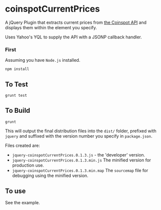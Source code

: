coinspotCurrentPrices
=====================

A jQuery Plugin that extracts current prices from
[the Coinspot API](https://www.coinspot.com.au/api) and displays them within the element you specify.

Uses Yahoo's YQL to supply the API with a JSONP callback handler.

### First

Assuming you have `Node.js` installed.

```bash
npm install
```

## To Test

```bash
grunt test
```

## To Build

```bash
grunt
```

This will output the final distribution files into the `dist/` folder, prefixed with `jquery` and suffixed with the version number you specify in `package.json`.

Files created are:

* `jquery-coinspotCurrentPrices.0.1.3.js` - the 'developer' version.
* `jquery-coinspotCurrentPrices.0.1.3.min.js` The minified version for production use.
* `jquery-coinspotCurrentPrices.0.1.3.min.map` The `sourcemap` file for debugging using the minified version.

## To use

See the example.

